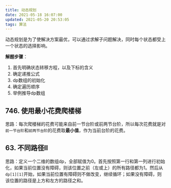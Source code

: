 ```yaml
---
title: 动态规划
date: 2021-05-18 16:07:00
updated: 2021-05-20 20:53:05
tags: 算法
---
```


动态规划是为了使解决方案最优，可以通过求解子问题解决，同时每个状态都受上一个状态的选择影响。

**解题步骤**：
1. 首先明确状态转移方程，以及下标的含义
2. 确定递推公式
3. dp数组的初始化
4. 确定遍历顺序
5. 举例推导dp数组

## 746. 使用最小花费爬楼梯
思路：每次爬楼梯的花费可能来自前一节台阶或前两节台阶，所以每次花费就是对`前一节台阶`和`前两节台阶`的花费取**最小值**，作为当前台阶的花费。

## 63. 不同路径Ⅱ
思路：定义一个二维的数组dp，全部赋值为0。首先按照第一行和第一列进行初始化，如果当前位置没有障碍，则该位置之前（左或上）的所有路径都为1。然后从`dp[1][1]`开始，如果当前位置有障碍则不做改变，继续循环；如果没有障碍，则该位置的路径是上方和左方的路径之和。